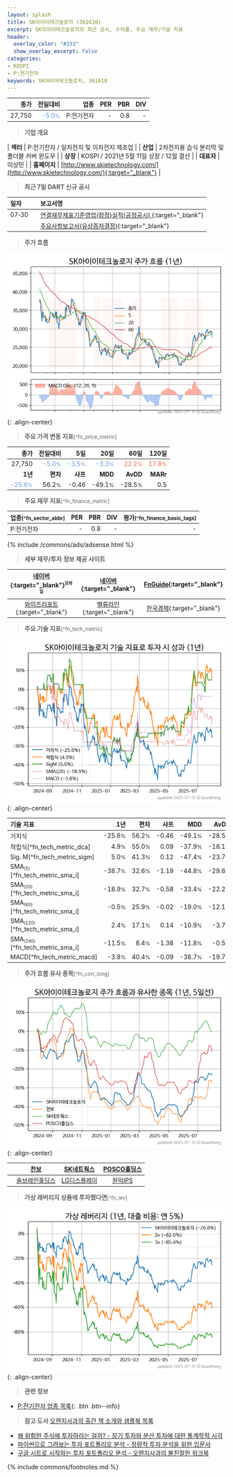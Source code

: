 ```yaml
---
layout: splash
title: SK아이이테크놀로지 (361610)
excerpt: SK아이이테크놀로지의 최근 공시, 수익률, 주요 재무/기술 지표
header:
  overlay_color: "#333"
  show_overlay_excerpt: false
categories:
- KOSPI
- P:전기전자
keywords: SK아이이테크놀로지, 361610
---
```


| **종가** | **전일대비** | **업종** | **PER** | **PBR** | **DIV** |
| -------: | -----------: | -------: | ------: | ------: | ------: |
| 27,750 | <span style="color: cornflowerblue">-5.0<small>%</small></span> | P:전기전자 | - | 0.8 | - |

<!-- more -->


> **기업 개요**<a id="company"></a>

| <span style="white-space:nowrap;">**섹터**</span> | P:전기전자 / 일차전지 및 이차전지 제조업 |
| <span style="white-space:nowrap;">**산업**</span> | 2차전지용 습식 분리막 및 폴더블 커버 윈도우 |
| <span style="white-space:nowrap;">**상장**</span> | KOSPI / 2021년 5월 11일 상장 / 12월 결산 |
| <span style="white-space:nowrap;">**대표자**</span> | 이상민 |
| <span style="white-space:nowrap;">**홈페이지**</span> | [http://www.skietechnology.com/](http://www.skietechnology.com/){:target="_blank"} |


> **최근 7일 DART 신규 공시**<a id="dart"></a>

| **일자** |      | **보고서명** |
| :------- | :--- | :----------- |
| 07&#x2011;30 | | [연결재무제표기준영업(잠정)실적(공정공시)              ](https://dart.fss.or.kr/dsaf001/main.do?rcpNo=20250730800514){:target="_blank"} |
|  | | [주요사항보고서(유상증자결정)](https://dart.fss.or.kr/dsaf001/main.do?rcpNo=20250730000266){:target="_blank"} |


> **주가 흐름**<a id="price"></a>

![361610](/stock/images/361610.png){: .align-center}


> **주요 가격 변동 지표**<small>[^fn_price_metric]</small>

| **종가** | **전일대비** | **5일** | **20일** | **60일** | **120일** |
| -------: | -----------: | ------: | -------: | -------: | --------: |
| 27,750 | <span style="color: cornflowerblue">-5.0<small>%</small></span> | <span style="color: cornflowerblue">-3.5<small>%</small></span> | <span style="color: cornflowerblue">-3.3<small>%</small></span> | <span style="color: tomato">22.2<small>%</small></span> | <span style="color: tomato">17.8<small>%</small></span> |
| **1년** | **편차** | **샤프** | **MDD** | **AvDD** | **MARr** |
| <span style="color: cornflowerblue">-25.6<small>%</small></span> | 56.2<small>%</small> | -0.46 | -49.1<small>%</small> | -28.5<small>%</small> | 0.5 |


> **주요 재무 지표**<small>[^fn_finance_metric]</small>

| **업종**<small>[^fn_sector_abbr]</small> | **PER** | **PBR** | **DIV** | **평가**<small>[^fn_finance_basic_tags]</small> |
| :--------------------------------------- | ------: | ------: | ------: | ----------------------------------------------: |
| P:전기전자 | - | 0.8 | - | - |



{% include /commons/ads/adsense.html %}

> **세부 재무/투자 정보 제공 사이트**

| [네이버](https://m.stock.naver.com/domestic/stock/361610/finance/summary){:target="_blank"}<sup><small>모바일</small></sup> | [네이버](https://finance.naver.com/item/coinfo.naver?code=361610){:target="_blank"} | [FnGuide](https://comp.fnguide.com/SVO2/ASP/SVD_Invest.asp?gicode=A361610&MenuYn=Y){:target="_blank"} |
| :---: | :---: | :---: |
| [와이즈리포트](https://comp.wisereport.co.kr/company/c1040001.aspx?cmp_cd=361610){:target="_blank"} | [밸류라인](https://www.valueline.co.kr/finance/summary/361610){:target="_blank"} | [한국경제](https://markets.hankyung.com/stock/361610/financial-summary){:target="_blank"} |


> **주요 기술 지표**<small>[^fn_tech_metric]</small>


![361610](/stock/images/361610_tech.png){: .align-center}

| **기술 지표** | **1년** | **편차** | **샤프** | **MDD** | **AvDD** |
| :------------ | ------: | -----------: | -------: | ------: | -------: |
| 거치식 | -25.6<small>%</small> | 56.2<small>%</small> | -0.46 | -49.1<small>%</small> | -28.5<small>%</small> |
| 적립식[^fn_tech_metric_dca] | 4.9<small>%</small> | 55.0<small>%</small> | 0.09 | -37.9<small>%</small> | -18.1<small>%</small> |
| Sig. M[^fn_tech_metric_sigm] | 5.0<small>%</small> | 41.3<small>%</small> | 0.12 | -47.4<small>%</small> | -23.7<small>%</small> |
| SMA<small><sub>(5)</sub></small>[^fn_tech_metric_sma_i] | -38.7<small>%</small> | 32.6<small>%</small> | -1.19 | -44.8<small>%</small> | -29.6<small>%</small> |
| SMA<small><sub>(20)</sub></small>[^fn_tech_metric_sma_i] | -18.9<small>%</small> | 32.7<small>%</small> | -0.58 | -33.4<small>%</small> | -22.2<small>%</small> |
| SMA<small><sub>(60)</sub></small>[^fn_tech_metric_sma_i] | -0.5<small>%</small> | 25.9<small>%</small> | -0.02 | -19.0<small>%</small> | -12.1<small>%</small> |
| SMA<small><sub>(120)</sub></small>[^fn_tech_metric_sma_i] | 2.4<small>%</small> | 17.1<small>%</small> | 0.14 | -10.9<small>%</small> | -3.7<small>%</small> |
| SMA<small><sub>(240)</sub></small>[^fn_tech_metric_sma_i] | -11.5<small>%</small> | 8.4<small>%</small> | -1.38 | -11.8<small>%</small> | -0.5<small>%</small> |
| MACD[^fn_tech_metric_macd] | -3.8<small>%</small> | 40.4<small>%</small> | -0.09 | -38.7<small>%</small> | -19.7<small>%</small> |


> **주가 흐름 유사 종목**<a id="corr"></a><small>[^fn_corr_long]</small>

![361610](/stock/images/361610_corr.png){: .align-center}

|       | [천보](/278280/) | [SK네트웍스](/001740/) | [POSCO홀딩스](/005490/) |
| :---: | :------------------------------------: | :------------------------------------: | :------------------------------------: |
|       | [솔브레인홀딩스](/036830/) | [LG디스플레이](/034220/) | [원익IPS](/240810/) |


> **가상 레버리지 상품에 투자했다면**<a id="2x"></a><small>[^fn_lev]</small>

![361610](/stock/images/361610_2x.png){: .align-center}


> **관련 정보**

- [P:전기전자 업종 목록](/stats/sector/kospi_업종_전기전자_종목/){: .btn .btn--info}

> **참고 도서** [오렌지사과의 출간 책 소개와 샘플북 목록](https://kongdori.tistory.com/691)

- [왜 위험한 주식에 투자하라는 걸까? - 장기 투자와 분산 투자에 대한 통계학적 시각](https://kongdori.tistory.com/421)
- [파이썬으로 그려보는 투자 포트폴리오 분석  - 정량적 투자 분석을 위한 입문서](https://kongdori.tistory.com/643)
- [구글 시트로 시작하는 투자 포트폴리오 분석 - 오렌지사과의 불친절한 워크북](https://kongdori.tistory.com/449)


{% include commons/footnotes.md %}